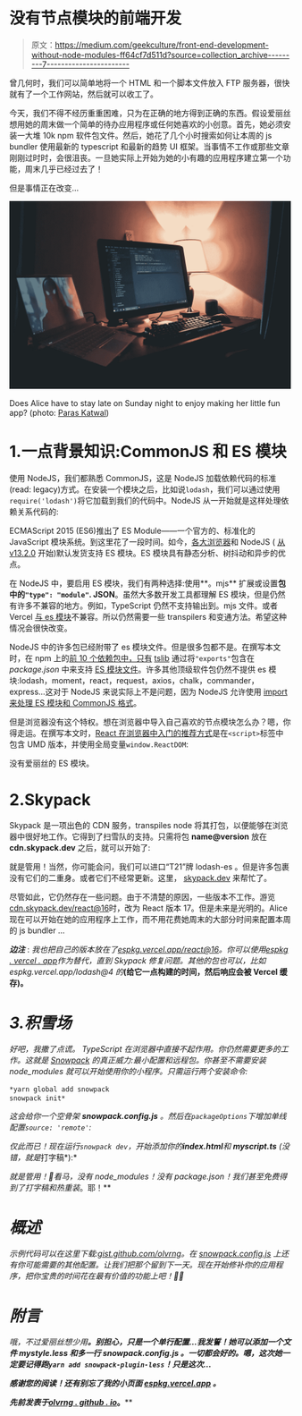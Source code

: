 # 没有节点模块的前端开发

> 原文：<https://medium.com/geekculture/front-end-development-without-node-modules-ff64cf7d511d?source=collection_archive---------7----------------------->

曾几何时，我们可以简单地将一个 HTML 和一个脚本文件放入 FTP 服务器，很快就有了一个工作网站，然后就可以收工了。

今天，我们不得不经历重重困难，只为在正确的地方得到正确的东西。假设爱丽丝想用她的周末做一个简单的待办应用程序或任何她喜欢的小创意。首先，她必须安装一大堆 10k npm 软件包文件。然后，她花了几个小时搜索如何让本周的 js bundler 使用最新的 typescript 和最新的趋势 UI 框架。当事情不工作或那些文章刚刚过时时，会很沮丧。一旦她实际上开始为她的小有趣的应用程序建立第一个功能，周末几乎已经过去了！

但是事情正在改变…

![](img/b19b88b5b9f0e6e885c7ee829fcc27c2.png)

Does Alice have to stay late on Sunday night to enjoy making her little fun app? (photo: [Paras Katwal](https://www.pexels.com/@paras?utm_content=attributionCopyText&utm_medium=referral&utm_source=pexels))

# 1.一点背景知识:CommonJS 和 ES 模块

使用 NodeJS，我们都熟悉 CommonJS，这是 NodeJS 加载依赖代码的标准(read: legacy)方式。在安装一个模块之后，比如说`lodash`，我们可以通过使用`require('lodash')`将它加载到我们的代码中。NodeJS 从一开始就是这样处理依赖关系代码的:

ECMAScript 2015 (ES6)推出了 ES Module——一个官方的、标准化的 JavaScript 模块系统。到这里花了一段时间。如今，[各大浏览器](https://caniuse.com/es6-module)和 NodeJS ( [从 v13.2.0](https://nodejs.medium.com/announcing-core-node-js-support-for-ecmascript-modules-c5d6dc29b663) 开始)默认发货支持 ES 模块。ES 模块具有静态分析、树抖动和异步的优点。

在 NodeJS 中，要启用 ES 模块，我们有两种选择:使用**。mjs** 扩展或设置**包中的`"type": "module"`. JSON**。虽然大多数开发工具都理解 ES 模块，但是仍然有许多不兼容的地方。例如，TypeScript 仍然不支持输出到。mjs 文件。或者 Vercel [与 es 模块](https://github.com/vercel/next.js/issues/9607)不兼容。所以仍然需要一些 transpilers 和变通方法。希望这种情况会很快改变。

NodeJS 中的许多包已经附带了 es 模块文件。但是很多包都不是。在撰写本文时，在 npm 上的[前 10 个依赖包中，只有](https://www.npmjs.com/browse/depended) [tslib](https://www.npmjs.com/package/tslib) 通过将`"exports"`包含在 *package.json* 中来支持 [ES 模块文件](https://github.com/microsoft/tslib/blob/e7a115533a28b90e48139e77462e0b5812983847/package.json#L25)。许多其他顶级软件包仍然不提供 es 模块:lodash，moment，react，request，axios，chalk，commander，express...这对于 NodeJS 来说实际上不是问题，因为 NodeJS 允许使用 [import 来处理 ES 模块和 CommonJS 格式](https://nodejs.org/api/esm.html#esm_interoperability_with_commonjs)。

但是浏览器没有这个特权。想在浏览器中导入自己喜欢的节点模块怎么办？嗯，你得走运。在撰写本文时，[React 在浏览器中入门的推荐方式](https://reactjs.org/docs/getting-started.html#add-react-to-a-website)是在`<script>`标签中包含 UMD 版本，并使用全局变量`window.ReactDOM`:

没有爱丽丝的 ES 模块。

# 2.Skypack

Skypack 是一项出色的 CDN 服务，transpiles node 将其打包，以便能够在浏览器中很好地工作。它得到了扫雪队的支持。只需将包 **name@version** 放在 **cdn.skypack.dev** 之后，就可以开始了:

就是管用！当然，你可能会问，我们可以进口“T21”牌 lodash-es 。但是许多包裹没有它们的二重身。或者它们不经常更新。这里， [skypack.dev](https://skypack.dev) 来帮忙了。

尽管如此，它仍然存在一些问题。由于不清楚的原因，一些版本不工作。游览[cdn.skypack.dev/react@16](https://cdn.skypack.dev/react@16)时，改为 React 版本 17。但是未来是光明的。Alice 现在可以开始在她的应用程序上工作，而不用花费她周末的大部分时间来配置本周的 js bundler …

***边注*** : *我也把自己的版本放在了*[*espkg.vercel.app/react@16*](https://espkg.vercel.app/react@16)*。你可以使用*[*espkg . vercel . app*](https://espkg.vercel.app)*作为替代，直到 Skypack 修复问题。其他的包也可以，比如 espkg.vercel.app/lodash@4 的*[](https://espkg.vercel.app/lodash@4)**(给它一点构建的时间，然后响应会被 Vercel 缓存)。**

# *3.积雪场*

*好吧，我撒了点谎。 *TypeScript* 在浏览器中直接不起作用。你仍然需要更多的工作。这就是 [Snowpack](https://snowpack.dev) 的真正威力:最小配置和远程包。你甚至不需要安装 *node_modules* 就可以开始使用你的小程序。只需运行两个安装命令:*

```
*yarn global add snowpack
snowpack init*
```

*这会给你一个空骨架 **snowpack.config.js** 。然后在`packageOptions`下增加单线配置`source: 'remote'`:*

*仅此而已！现在运行`snowpack dev`，开始添加你的**index.html**和 **myscript.ts** (没错，就是*打字稿*):*

*就是管用！🎉看马，没有 *node_modules！*没有 *package.json！我们甚至免费得到了*打字稿*和*热重装*。耶！**

# *概述*

*示例代码可以在这里下载:[gist.github.com/olvrng](https://gist.github.com/olvrng/e9729d550cb5c2e023ed0c1f8290978f)。在 [snowpack.config.js](https://www.snowpack.dev/reference/configuration) 上还有你可能需要的其他配置。让我们把那个留到下一天。现在开始修补你的应用程序，把你宝贵的时间花在最有价值的功能上吧！🚀🚀*

# *附言*

*哦，不过爱丽丝想少用[](http://lesscss.org/)**。别担心，只是一个单行配置…我发誓！她可以添加一个文件 **mystyle.less** 和多一行 **snowpack.config.js** 。一切都会好的。嗯，这次她一定要记得跑`yarn add snowpack-plugin-less`！只是这次...***

***感谢您的阅读！还有别忘了我的小页面 [espkg.vercel.app](https://espkg.vercel.app/) 。***

****先前发表于*[*olvrng . github . io*](https://olvrng.github.io/w/2021.02.02.snowpack/)*。****